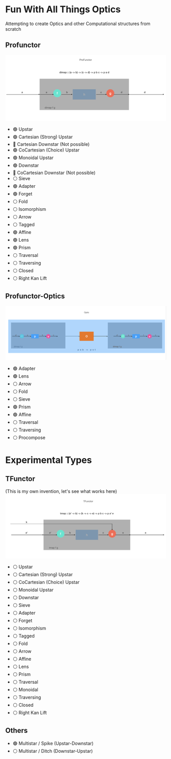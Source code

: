 # Fun With All Things Optics

Attempting to create Optics and other Computational structures from scratch

## Profunctor
![alt text](https://github.com/TitusQuinctiusFlamininus/Optics/blob/main/images/profunctor.png "Profunctor")
- :green_circle: Upstar
- :green_circle: Cartesian (Strong) Upstar
- :red_circle:  Cartesian Downstar (Not possible)
- :green_circle: CoCartesian (Choice) Upstar
- :green_circle: Monoidal Upstar
- :green_circle: Downstar
- :red_circle:  CoCartesian Downstar (Not possible)
- :white_circle: Sieve
- :green_circle: Adapter
- :green_circle: Forget
- :white_circle: Fold
- :white_circle: Isomorphism
- :white_circle: Arrow
- :white_circle: Tagged
- :green_circle: Affine
- :green_circle: Lens
- :green_circle: Prism
- :white_circle: Traversal
- :white_circle: Traversing
- :white_circle: Closed
- :white_circle: Right Kan Lift

## Profunctor-Optics
![alt text](https://github.com/TitusQuinctiusFlamininus/Optics/blob/main/images/optic.png "Optic")
- :green_circle: Adapter
- :green_circle: Lens
- :white_circle: Arrow
- :white_circle: Fold
- :white_circle: Sieve
- :green_circle: Prism
- :green_circle: Affine
- :white_circle: Traversal
- :white_circle: Traversing
- :white_circle: Procompose



# Experimental Types

## TFunctor
(This is my own invention, let's see what works here)
![alt text](https://github.com/TitusQuinctiusFlamininus/Optics/blob/main/images/tfunctor.png "TFunctor")

- :white_circle: Upstar
- :white_circle: Cartesian (Strong) Upstar
- :white_circle: CoCartesian (Choice) Upstar
- :white_circle: Monoidal Upstar
- :white_circle: Downstar
- :white_circle: Sieve
- :white_circle: Adapter
- :white_circle: Forget
- :white_circle: Isomorphism
- :white_circle: Tagged
- :white_circle: Fold
- :white_circle: Arrow
- :white_circle: Affine
- :white_circle: Lens
- :white_circle: Prism
- :white_circle: Traversal
- :white_circle: Monoidal
- :white_circle: Traversing
- :white_circle: Closed
- :white_circle: Right Kan Lift


## Others
- :green_circle: Multistar / Spike (Upstar-Downstar)
- :white_circle: Multistar / Ditch (Downstar-Upstar)